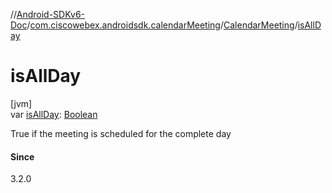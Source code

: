 //[Android-SDKv6-Doc](../../../index.md)/[com.ciscowebex.androidsdk.calendarMeeting](../index.md)/[CalendarMeeting](index.md)/[isAllDay](is-all-day.md)

# isAllDay

[jvm]\
var [isAllDay](is-all-day.md): [Boolean](https://kotlinlang.org/api/latest/jvm/stdlib/kotlin/-boolean/index.html)

True if the meeting is scheduled for the complete day

#### Since

3.2.0
